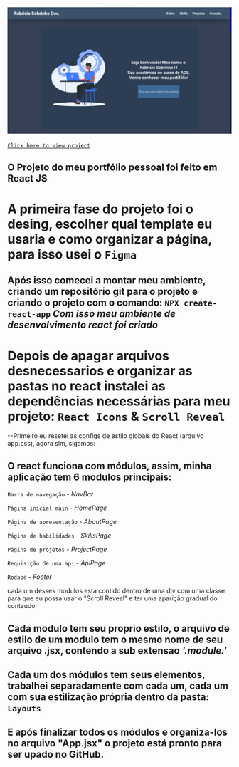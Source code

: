 <img src="./portfolio//src//modules/images/my-portfolio.png">

<a href="https://portfolio-it8s.vercel.app/"> `Click here to view project` </a>

<!-- Pensando o projeto -->
## O Projeto do meu portfólio pessoal foi feito em React JS 

# A primeira fase do projeto foi o desing, escolher qual template eu usaria e como organizar a página, para isso usei o `Figma`


<!-- Estruturando o ambiente -->
## Após isso comecei a montar meu ambiente, criando um repositório git para o projeto e criando o projeto com o comando: `NPX create-react-app` *Com isso meu ambiente de desenvolvimento react foi criado*


# Depois de apagar arquivos desnecessarios e organizar as pastas no react instalei as dependências necessárias para meu projeto: `React Icons` & `Scroll Reveal`


<!-- Começando a codar de fato -->
--Primeiro eu resetei as configs de estilo globais do React (arquivo app.css), agora sim, sigamos:

## O react funciona com módulos, assim, minha aplicação tem 6 modulos principais:
`Barra de navegação` - *NavBar*

`Página inicial main` - *HomePage*

`Página de apresentação` - *AboutPage*

`Página de habilidades` - *SkillsPage*

`Página de projetos` - *ProjectPage*

`Requisição de uma api` - *ApiPage*

`Rodapé` - *Footer*

cada um desses modulos esta contido dentro de uma div com uma classe para que eu possa usar o "Scroll Reveal" e ter uma aparição gradual do conteudo

## Cada modulo tem seu proprio estilo, o arquivo de estilo de um modulo tem o mesmo nome de seu arquivo .jsx, contendo a sub extensao *'.module.'*

## Cada um dos módulos tem seus elementos, trabalhei separadamente com cada um, cada um com sua estilização própria dentro da pasta: `Layouts`


## E após finalizar todos os módulos e organiza-los no arquivo "App.jsx" o projeto está pronto para ser upado no GitHub. 


